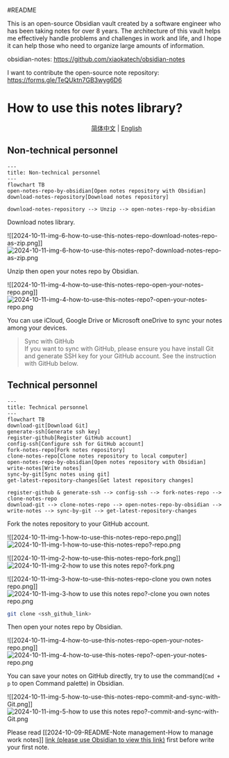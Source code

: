 #README

This is an open-source Obsidian vault created by a software engineer who has been taking notes for over 8 years. The architecture of this vault helps me effectively handle problems and challenges in work and life, and I hope it can help those who need to organize large amounts of information.

obsidian-notes: https://github.com/xiaokatech/obsidian-notes

I want to contribute the open-source note repository: https://forms.gle/TeQUktn7GB3wyg6D6

# How to use this notes library?

<p align="center">
  <a href="./README.md">简体中文</a> |
  <a href="./README_en.md">English</a>
</p>

## Non-technical personnel

```mermaid
---
title: Non-technical personnel
---
flowchart TB
open-notes-repo-by-obsidian[Open notes repository with Obsidian]
download-notes-repository[Download notes repository]

download-notes-repository --> Unzip --> open-notes-repo-by-obsidian
```

Download notes library.

![[2024-10-11-img-6-how-to-use-this-notes-repo-download-notes-repo-as-zip.png]]
![2024-10-11-img-6-how-to-use-this-notes-repo?-download-notes-repo-as-zip.png](./4.1%20附件/2024-10-11-img-6-how-to-use-this-notes-repo-download-notes-repo-as-zip.png)

Unzip then open your notes repo by Obsidian.

![[2024-10-11-img-4-how-to-use-this-notes-repo-open-your-notes-repo.png]]
![2024-10-11-img-4-how-to-use-this-notes-repo?-open-your-notes-repo.png](./4.1%20附件/2024-10-11-img-4-how-to-use-this-notes-repo-open-your-notes-repo.png)

You can use iCloud, Google Drive or Microsoft oneDrive to sync your notes among your devices.

> Sync with GitHub  
> If you want to sync with GitHub, please ensure you have install Git and generate SSH key for your GitHub account.
> See the instruction with GitHub below.

## Technical personnel

```mermaid
---
title: Technical personnel
---
flowchart TB
download-git[Download Git]
generate-ssh[Generate ssh key]
register-github[Register GitHub account]
config-ssh[Configure ssh for GitHub account]
fork-notes-repo[Fork notes repository]
clone-notes-repo[Clone notes repository to local computer]
open-notes-repo-by-obsidian[Open notes repository with Obsidian]
write-notes[Write notes]
sync-by-git[Sync notes using git]
get-latest-repository-changes[Get latest repository changes]

register-github & generate-ssh --> config-ssh --> fork-notes-repo --> clone-notes-repo
download-git --> clone-notes-repo --> open-notes-repo-by-obsidian --> write-notes --> sync-by-git --> get-latest-repository-changes
```

Fork the notes repository to your GitHub account.

![[2024-10-11-img-1-how-to-use-this-notes-repo-repo.png]]
![2024-10-11-img-1-how-to-use-this-notes-repo?-repo.png](./4.1%20附件/2024-10-11-img-1-how-to-use-this-notes-repo-repo.png)

![[2024-10-11-img-2-how-to-use-this-notes-repo-fork.png]]
![2024-10-11-img-2-how to use this notes repo?-fork.png](./4.1%20附件/2024-10-11-img-2-how-to-use-this-notes-repo-fork.png)

![[2024-10-11-img-3-how-to-use-this-notes-repo-clone you own notes repo.png]]
![2024-10-11-img-3-how to use this notes repo?-clone you own notes repo.png](./4.1%20附件/2024-10-11-img-3-how-to-use-this-notes-repo-clone%20you%20own%20notes%20repo.png)

```bash
git clone <ssh_github_link>
```

Then open your notes repo by Obsidian.

![[2024-10-11-img-4-how-to-use-this-notes-repo-open-your-notes-repo.png]]
![2024-10-11-img-4-how-to-use-this-notes-repo?-open-your-notes-repo.png](./4.1%20附件/2024-10-11-img-4-how-to-use-this-notes-repo-open-your-notes-repo.png)

You can save your notes on GitHub directly, try to use the command(`Cmd + p` to open Command palette) in Obsidian.

![[2024-10-11-img-5-how-to-use-this-notes-repo-commit-and-sync-with-Git.png]]
![2024-10-11-img-5-how to use this notes repo?-commit-and-sync-with-Git.png](./4.1%20附件/2024-10-11-img-5-how-to-use-this-notes-repo-commit-and-sync-with-Git.png)

Please read [[2024-10-09-README-Note management-How to manage work notes]] [link (please use Obsidian to view this link)](./2024-10-09-Note%20management-How%20to%20manage%20work%20notes%20%3F.md) first before write your first note.
